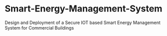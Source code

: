 # Smart-Energy-Management-System
Design and Deployment of a Secure IOT based  Smart Energy Management System for Commercial Buildings
